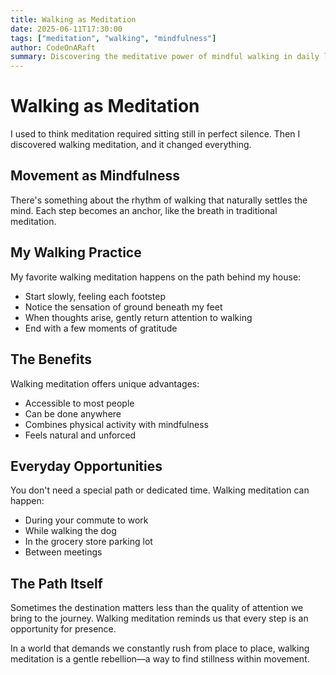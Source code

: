 ```yaml
---
title: Walking as Meditation
date: 2025-06-11T17:30:00
tags: ["meditation", "walking", "mindfulness"]
author: CodeOnARaft
summary: Discovering the meditative power of mindful walking in daily life.
---
```


# Walking as Meditation

I used to think meditation required sitting still in perfect silence. Then I discovered walking meditation, and it changed everything.

## Movement as Mindfulness

There's something about the rhythm of walking that naturally settles the mind. Each step becomes an anchor, like the breath in traditional meditation.

## My Walking Practice

My favorite walking meditation happens on the path behind my house:

- Start slowly, feeling each footstep
- Notice the sensation of ground beneath my feet
- When thoughts arise, gently return attention to walking
- End with a few moments of gratitude

## The Benefits

Walking meditation offers unique advantages:

- Accessible to most people
- Can be done anywhere
- Combines physical activity with mindfulness
- Feels natural and unforced

## Everyday Opportunities

You don't need a special path or dedicated time. Walking meditation can happen:

- During your commute to work
- While walking the dog
- In the grocery store parking lot
- Between meetings

## The Path Itself

Sometimes the destination matters less than the quality of attention we bring to the journey. Walking meditation reminds us that every step is an opportunity for presence.

In a world that demands we constantly rush from place to place, walking meditation is a gentle rebellion—a way to find stillness within movement.